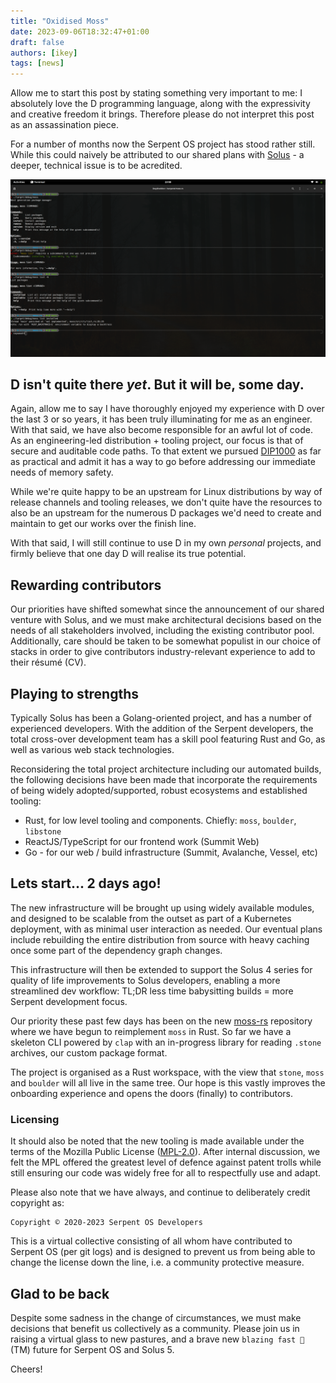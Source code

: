 ```yaml
---
title: "Oxidised Moss"
date: 2023-09-06T18:32:47+01:00
draft: false
authors: [ikey]
tags: [news]
---
```


Allow me to start this post by stating something very important to me: I absolutely love the
D programming language, along with the expressivity and creative freedom it brings. Therefore
please do not interpret this post as an assassination piece.

For a number of months now the Serpent OS project has stood rather still. While this could naively
be attributed to our shared plans with [Solus](https://getsol.us) - a deeper, technical issue is
to be acredited.

![img](Featured.png)

<!--more-->

## D isn't quite there *yet*. But it will be, some day.

Again, allow me to say I have thoroughly enjoyed my experience with D over the last 3 or so years,
it has been truly illuminating for me as an engineer. With that said, we have also become responsible
for an awful lot of code. As an engineering-led distribution + tooling project, our focus is that of
secure and auditable code paths. To that extent we pursued [DIP1000](https://github.com/dlang/DIPs/blob/master/DIPs/other/DIP1000.md) as far as practical and admit it has a way to go before addressing our immediate needs of memory safety.

While we're quite happy to be an upstream for Linux distributions by way of release channels and tooling
releases, we don't quite have the resources to also be an upstream for the numerous D packages we'd need to
create and maintain to get our works over the finish line.

With that said, I will still continue to use D in my own *personal* projects, and firmly believe that one day
D will realise its true potential.

## Rewarding contributors

Our priorities have shifted somewhat since the announcement of our shared venture with Solus, and we must make
architectural decisions based on the needs of all stakeholders involved, including the existing contributor pool.
Additionally, care should be taken to be somewhat populist in our choice of stacks in order to give contributors
industry-relevant experience to add to their résumé (CV).

## Playing to strengths

Typically Solus has been a Golang-oriented project, and has a number of experienced developers. With the addition
of the Serpent developers, the total cross-over development team has a skill pool featuring Rust and Go, as well as
various web stack technologies.

Reconsidering the total project architecture including our automated builds, the following decisions have been made
that incorporate the requirements of being widely adopted/supported, robust ecosystems and established tooling:

 - Rust, for low level tooling and components. Chiefly: `moss`, `boulder`, `libstone`
 - ReactJS/TypeScript for our frontend work (Summit Web)
 - Go - for our web / build infrastructure (Summit, Avalanche, Vessel, etc)

## Lets start... 2 days ago!

The new infrastructure will be brought up using widely available modules, and designed to be scalable from the outset
as part of a Kubernetes deployment, with as minimal user interaction as needed. Our eventual plans include rebuilding
the entire distribution from source with heavy caching once some part of the dependency graph changes.

This infrastructure will then be extended to support the Solus 4 series for quality of life improvements to Solus developers,
enabling a more streamlined dev workflow: TL;DR less time babysitting builds = more Serpent development focus.

Our priority these past few days has been on the new [moss-rs](https://github.com/serpent-os/moss-rs) repository where we
have begun to reimplement `moss` in Rust. So far we have a skeleton CLI powered by `clap` with an in-progress library for reading
`.stone` archives, our custom package format.

The project is organised as a Rust workspace, with the view that `stone`, `moss` and `boulder` will all live in the same tree.
Our hope is this vastly improves the onboarding experience and opens the doors (finally) to contributors.

### Licensing

It should also be noted that the new tooling is made available under the terms of the Mozilla Public License ([MPL-2.0](https://spdx.org/licenses/MPL-2.0.html)).
After internal discussion, we felt the MPL offered the greatest level of defence against patent trolls while still ensuring our code
was widely free for all to respectfully use and adapt.

Please also note that we have always, and continue to deliberately credit copyright as:

    Copyright © 2020-2023 Serpent OS Developers

This is a virtual collective consisting of all whom have contributed to Serpent OS (per git logs) and is designed to prevent us from
being able to change the license down the line, i.e. a community protective measure.

## Glad to be back

Despite some sadness in the change of circumstances, we must make decisions that benefit us collectively as a community.
Please join us in raising a virtual glass to new pastures, and a brave new `blazing fast 🚀` (TM) future for Serpent OS and Solus 5.

Cheers!
